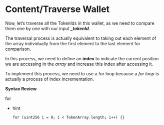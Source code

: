 # Content/Traverse Wallet

Now, let’s traverse all the TokenIds in this wallet, as we need to compare them one by one with our input  ***_tokenId***.

The traversal process is actually equivalent to taking out each element of the array individually from the first element to the last element for comparison.

In this process, we need to define an **index** to indicate the current position we are accessing in the *array* and increase this index after accessing it.

To implement this process, we need to use a for loop because a *for* *loop* is actually a process of index incrementation.

**Syntax Review**

for

- hint
    
    ```solidity
    for (uint256 i = 0; i < TokenArray.length; i++) {}
    ```
    
